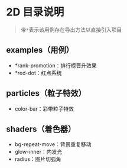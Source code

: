 # 2D 目录说明

> 带`*`表示该用例存在导出方法以直接引入项目

## examples（用例）

- \*rank-promotion：排行榜晋升效果
- \*red-dot：红点系统

## particles（粒子特效）

- color-bar：彩带粒子特效

## shaders（着色器）

- bg-repeat-move：背景重复移动
- glow-inner：内发光
- radius：图片切弧角
